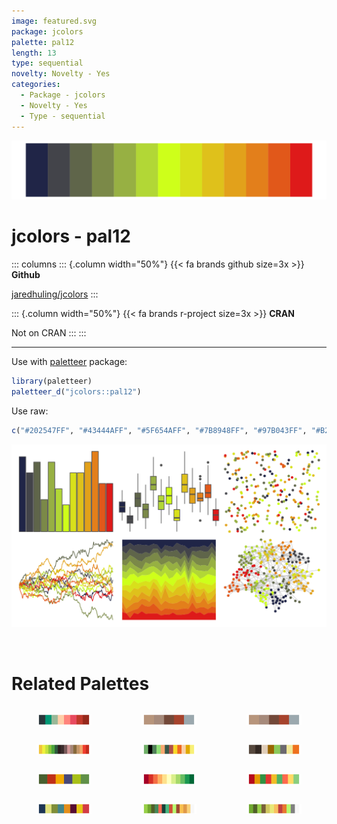 ```yaml
---
image: featured.svg
package: jcolors
palette: pal12
length: 13
type: sequential
novelty: Novelty - Yes
categories:
  - Package - jcolors
  - Novelty - Yes
  - Type - sequential
---
```


![](featured.svg)

# jcolors - pal12 

::: columns
::: {.column width="50%"}
{{< fa brands github size=3x >}}
**Github**

[jaredhuling/jcolors](https://github.com/jaredhuling/jcolors)
:::

::: {.column width="50%"}
{{< fa brands r-project size=3x >}}
**CRAN**

Not on CRAN
:::
:::

<hr> 

Use with [paletteer](https://emilhvitfeldt.github.io/paletteer/) package:

```r
library(paletteer)
paletteer_d("jcolors::pal12")
```

Use raw:

```r
c("#202547FF", "#43444AFF", "#5F654AFF", "#7B8948FF", "#97B043FF", "#B2D736FF", "#CEFF1AFF", "#D8E01BFF", "#DFC11BFF", "#E2A11BFF", "#E37F1BFF", "#E1581AFF", "#DE1A1AFF")
``` 

![](examples.png) 

<br>

# Related Palettes

<div class="list" style="display: grid; grid-template-columns: auto auto auto;"> <figure class="figure">
<a href="../../awtools/a_palette/"> <img src="../../awtools/a_palette/featured.svg" style="width: 100%;" class="figure-img"></a>
</figure> <figure class="figure">
<a href="../../ButterflyColors/hamadryas_feronia/"> <img src="../../ButterflyColors/hamadryas_feronia/featured.svg" style="width: 100%;" class="figure-img"></a>
</figure> <figure class="figure">
<a href="../../ButterflyColors/hamadryas_feronia/"> <img src="../../ButterflyColors/hamadryas_feronia/featured.svg" style="width: 100%;" class="figure-img"></a>
</figure> <figure class="figure">
<a href="../../impressionist.colors/la_sieste/"> <img src="../../impressionist.colors/la_sieste/featured.svg" style="width: 100%;" class="figure-img"></a>
</figure> <figure class="figure">
<a href="../../palettetown/cradily/"> <img src="../../palettetown/cradily/featured.svg" style="width: 100%;" class="figure-img"></a>
</figure> <figure class="figure">
<a href="../../trekcolors/breen/"> <img src="../../trekcolors/breen/featured.svg" style="width: 100%;" class="figure-img"></a>
</figure> <figure class="figure">
<a href="../../ochRe/lorikeet/"> <img src="../../ochRe/lorikeet/featured.svg" style="width: 100%;" class="figure-img"></a>
</figure> <figure class="figure">
<a href="../../RColorBrewer/RdYlGn/"> <img src="../../RColorBrewer/RdYlGn/featured.svg" style="width: 100%;" class="figure-img"></a>
</figure> <figure class="figure">
<a href="../../ggthemes/Traffic/"> <img src="../../ggthemes/Traffic/featured.svg" style="width: 100%;" class="figure-img"></a>
</figure> <figure class="figure">
<a href="../../jcolors/pal7/"> <img src="../../jcolors/pal7/featured.svg" style="width: 100%;" class="figure-img"></a>
</figure> <figure class="figure">
<a href="../../palettetown/treecko/"> <img src="../../palettetown/treecko/featured.svg" style="width: 100%;" class="figure-img"></a>
</figure> <figure class="figure">
<a href="../../palettetown/caterpie/"> <img src="../../palettetown/caterpie/featured.svg" style="width: 100%;" class="figure-img"></a>
</figure> 
</div>
